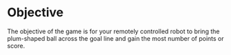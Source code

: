 # Objective

The objective of the game is for your remotely controlled robot to bring the plum-shaped ball across the goal line and gain the most number of points or score.

